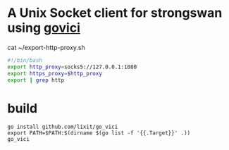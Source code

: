 # A Unix Socket client for strongswan using [govici](https://github.com/strongswan/govici)


cat ~/export-http-proxy.sh
```sh
#!/bin/bash
export http_proxy=socks5://127.0.0.1:1080
export https_proxy=$http_proxy
export | grep http
```

# build

```
go install github.com/lixit/go_vici
export PATH=$PATH:$(dirname $(go list -f '{{.Target}}' .))
go_vici
```

